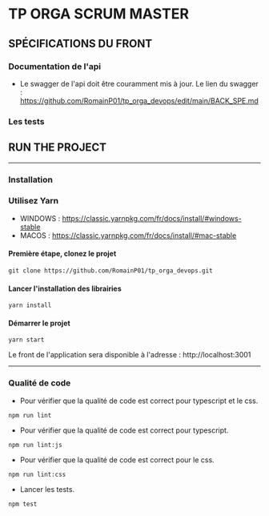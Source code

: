 # TP ORGA SCRUM MASTER

## SPÉCIFICATIONS DU FRONT

### Documentation de l'api
- Le swagger de l'api doit être couramment mis à jour. Le lien du swagger : https://github.com/RomainP01/tp_orga_devops/edit/main/BACK_SPE.md

### Les tests 


## RUN THE PROJECT
---
### Installation

### Utilisez Yarn
- WINDOWS : https://classic.yarnpkg.com/fr/docs/install/#windows-stable
- MACOS : https://classic.yarnpkg.com/fr/docs/install/#mac-stable

#### Première étape, clonez le projet
```
git clone https://github.com/RomainP01/tp_orga_devops.git
```

#### Lancer l'installation des librairies
```
yarn install
```

#### Démarrer le projet
```
yarn start
```

Le front de l'application sera disponible à l'adresse : http://localhost:3001

---

### Qualité de code

- Pour vérifier que la qualité de code est correct pour typescript et le css.
```
npm run lint
```

- Pour vérifier que la qualité de code est correct pour typescript.
```
npm run lint:js
```

- Pour vérifier que la qualité de code est correct pour le css.
```
npm run lint:css
```

- Lancer les tests.
```
npm test
```



